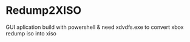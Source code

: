 # Redump2XISO
GUI aplication build with powershell & need xdvdfs.exe to convert xbox redump iso into xiso
